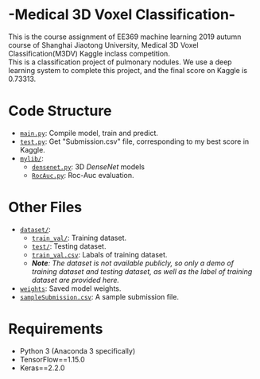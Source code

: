 # -Medical 3D Voxel Classification-
This is the course assignment of EE369 machine learning 2019 autumn course of Shanghai Jiaotong University, Medical 3D Voxel Classification(M3DV) Kaggle inclass competition.  
This is a classification project of pulmonary nodules. We use a deep learning system to complete this project, and the final score on Kaggle is 0.73313.  
# Code Structure
* [`main.py`](main.py): Compile model, train and predict.
* [`test.py`](test.py): Get "Submission.csv" file, corresponding to my best score in Kaggle.
* [`mylib/`](mylib/):
    * [`densenet.py`](mylib/densenet.py): 3D *DenseNet* models
    * [`RocAuc.py`](mylib/RocAuc.py): Roc-Auc evaluation.
# Other Files
* [`dataset/`](dataset/):
    * [`train_val/`](dataset/train_val/): Training dataset.
    * [`test/`](dataset/test/): Testing dataset.
    * [`train_val.csv`](dataset/train_val.csv): Labals of training dataset.
    * ***Note**: The dataset is not available publicly, so only a demo of training dataset and testing dataset, as well as the label of training dataset are provided here.*
* [`weights`](weights/): Saved model weights.
* [`sampleSubmission.csv`](sampleSubmission.csv): A sample submission file.
# Requirements
* Python 3 (Anaconda 3 specifically)
* TensorFlow==1.15.0
* Keras==2.2.0
